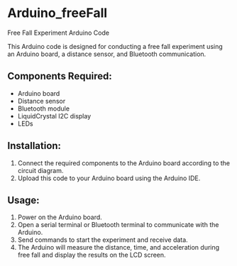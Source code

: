 # Arduino_freeFall
 Free Fall Experiment Arduino Code

This Arduino code is designed for conducting a free fall experiment using an Arduino board, a distance sensor, and Bluetooth communication.

## Components Required:
- Arduino board
- Distance sensor
- Bluetooth module
- LiquidCrystal I2C display
- LEDs

## Installation:
1. Connect the required components to the Arduino board according to the circuit diagram.
2. Upload this code to your Arduino board using the Arduino IDE.

## Usage:
1. Power on the Arduino board.
2. Open a serial terminal or Bluetooth terminal to communicate with the Arduino.
3. Send commands to start the experiment and receive data.
4. The Arduino will measure the distance, time, and acceleration during free fall and display the results on the LCD screen.
